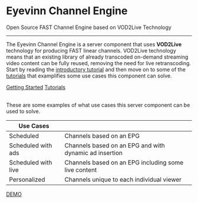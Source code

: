 # Eyevinn Channel Engine

Open Source FAST Channel Engine based on VOD2Live Technology

---

The Eyevinn Channel Engine is a server component that uses **VOD2Live** technology for producing FAST linear channels. VOD2Live technology means that an existing library of already transcoded on-demand streaming video content can be fully reused, removing the need for live retranscoding. Start by reading the [introductory tutorial](getting-started.md) and then move on to some of the [tutorials](tutorials/index.md) that examplifies some use cases this component can solve. 

<div class="text-center">
<a href="getting-started.html" class="btn btn-primary" role="button">Getting Started</a>
<a href="tutorials/index.html" class="btn btn-primary" role="button">Tutorials</a>
</div>
<br/>

These are some examples of what use cases this server component can be used to solve.

| Use Cases |  |
| ------------------------------ | ---------------------------- | 
| Scheduled | Channels based on an EPG |
| Scheduled with ads | Channels based on an EPG and with dynamic ad insertion |
| Scheduled with live | Channels based on an EPG including some live content |
| Personalized | Channels unique to each individual viewer | 

<div class="text-center">
<a href="https://vod2live.eyevinn.technology/" class="btn btn-primary" role="button">DEMO</a>
</div>
